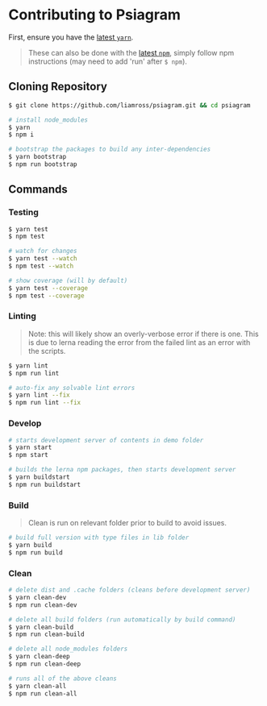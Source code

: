 # Contributing to Psiagram

First, ensure you have the [latest `yarn`](https://yarnpkg.com/en/).

> These can also be done with the [latest `npm`](https://docs.npmjs.com/),
> simply follow npm instructions (may need to add 'run' after `$ npm`).

## Cloning Repository

```sh
$ git clone https://github.com/liamross/psiagram.git && cd psiagram

# install node_modules
$ yarn
$ npm i

# bootstrap the packages to build any inter-dependencies
$ yarn bootstrap
$ npm run bootstrap
```

## Commands

### Testing

```sh
$ yarn test
$ npm test

# watch for changes
$ yarn test --watch
$ npm test --watch

# show coverage (will by default)
$ yarn test --coverage
$ npm test --coverage
```

### Linting

> Note: this will likely show an overly-verbose error if there is one. This is
> due to lerna reading the error from the failed lint as an error with the
> scripts.

```sh
$ yarn lint
$ npm run lint

# auto-fix any solvable lint errors
$ yarn lint --fix
$ npm run lint --fix
```

### Develop

```sh
# starts development server of contents in demo folder
$ yarn start
$ npm start

# builds the lerna npm packages, then starts development server
$ yarn buildstart
$ npm run buildstart
```

### Build

> Clean is run on relevant folder prior to build to avoid issues.

```sh
# build full version with type files in lib folder
$ yarn build
$ npm run build
```

### Clean

```sh
# delete dist and .cache folders (cleans before development server)
$ yarn clean-dev
$ npm run clean-dev

# delete all build folders (run automatically by build command)
$ yarn clean-build
$ npm run clean-build

# delete all node_modules folders
$ yarn clean-deep
$ npm run clean-deep

# runs all of the above cleans
$ yarn clean-all
$ npm run clean-all
```
